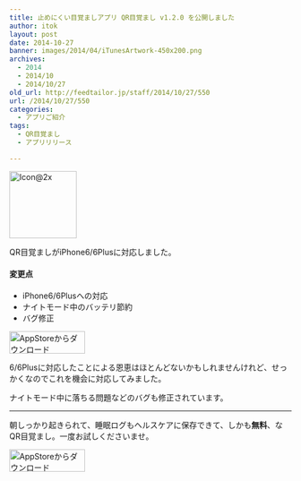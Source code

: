 ```yaml
---
title: 止めにくい目覚ましアプリ QR目覚まし v1.2.0 を公開しました
author: itok
layout: post
date: 2014-10-27
banner: images/2014/04/iTunesArtwork-450x200.png
archives:
  - 2014
  - 2014/10
  - 2014/10/27
old_url: http://feedtailor.jp/staff/2014/10/27/550
url: /2014/10/27/550
categories:
  - アプリご紹介
tags:
  - QR目覚まし
  - アプリリリース

---
```

<a href="https://itunes.apple.com/jp/app/id766097130" target=_blank><img src="/images/2014/04/53394b992df5454fdee0c605c1cb73a2.png" alt="Icon@2x" width="120" height="120" class="alignnone size-full wp-image-106" /></a>

QR目覚ましがiPhone6/6Plusに対応しました。

#### 変更点

  * iPhone6/6Plusへの対応
  * ナイトモード中のバッテリ節約
  * バグ修正

<a href="https://itunes.apple.com/jp/app/id766097130" target=_blank><img src="/images/2014/04/Download_on_the_App_Store_Badge_JP_135x40_1004.png" alt="AppStoreからダウンロード" width="135" height="40" class="alignnone size-full wp-image-58" /></a>

6/6Plusに対応したことによる恩恵はほとんどないかもしれませんけれど、せっかくなのでこれを機会に対応してみました。

ナイトモード中に落ちる問題などのバグも修正されています。

* * *

朝しっかり起きられて、睡眠ログもヘルスケアに保存できて、しかも**無料**、なQR目覚まし。一度お試しくださいませ。

<a href="https://itunes.apple.com/jp/app/id766097130" target=_blank><img src="/images/2014/04/Download_on_the_App_Store_Badge_JP_135x40_1004.png" alt="AppStoreからダウンロード" width="135" height="40" class="alignnone size-full wp-image-58" /></a>